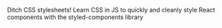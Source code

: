Ditch CSS stylesheets! Learn CSS in JS to quickly and cleanly style React components with the styled-components library
